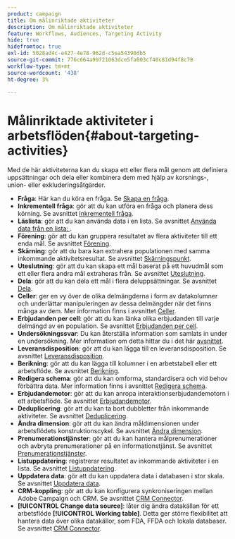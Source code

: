 ```yaml
---
product: campaign
title: Om målinriktade aktiviteter
description: Om målinriktade aktiviteter
feature: Workflows, Audiences, Targeting Activity
hide: true
hidefromtoc: true
exl-id: 5028ad4c-e427-4e78-962d-c5ea54390db5
source-git-commit: 776c664a99721063dce5fa003cf40c81d94f8c78
workflow-type: tm+mt
source-wordcount: '438'
ht-degree: 3%

---
```


# Målinriktade aktiviteter i arbetsflöden{#about-targeting-activities}



Med de här aktiviteterna kan du skapa ett eller flera mål genom att definiera uppsättningar och dela eller kombinera dem med hjälp av korsnings-, union- eller exkluderingsåtgärder.

* **Fråga**: Här kan du köra en fråga. Se [Skapa en fråga](query.md#creating-a-query).
* **Inkrementell fråga**: gör att du kan utföra en fråga och planera dess körning. Se avsnittet [Inkrementell fråga](incremental-query.md).
* **Läslista**: gör att du kan använda data i en lista. Se avsnittet [Använda data från en lista: &#x200B;](../../platform/using/import-export-workflows.md#using-data-from-a-list--read-list).
* **Förening**: gör att du kan gruppera resultatet av flera aktiviteter till ett enda mål. Se avsnittet [Förening](union.md).
* **Skärning**: gör att du bara kan extrahera populationen med samma inkommande aktivitetsresultat. Se avsnittet [Skärningspunkt](intersection.md).
* **Uteslutning**: gör att du kan skapa ett mål baserat på ett huvudmål som ett eller flera andra mål extraheras från. Se avsnittet [Uteslutning](exclusion.md).
* **Dela**: gör att du kan dela ett mål i flera deluppsättningar. Se avsnittet [Dela](split.md).
* **Celler**: ger en vy över de olika delmängderna i form av datakolumner och underlättar manipuleringen av dessa delmängder när det finns många av dem. Mer information finns i avsnittet [Celler](cells.md).
* **Erbjudanden per cell**: gör att du kan länka olika erbjudanden till varje delmängd av en population. Se avsnittet [Erbjudanden per cell](offers-by-cell.md).
* **Undersökningssvar**: Du kan återställa information som samlats in under en undersökning. Mer information om detta hittar du i det här [avsnittet](../../surveys/using/getting-started-with-surveys.md).
* **Leveransdisposition**: gör att du kan lägga till en leveransdisposition. Se avsnittet [Leveransdisposition](../../workflow/using/delivery-outline.md).
* **Berikning**: gör att du kan lägga till kolumner i en arbetstabell eller ett arbetsflöde. Se avsnittet [Berikning](../../workflow/using/enrichment.md).
* **Redigera schema**: gör att du kan omforma, standardisera och vid behov förbättra data. Mer information finns i avsnittet [Redigera schema](../../workflow/using/edit-schema.md).
* **Erbjudandemotor**: gör att du kan anropa interaktionserbjudandemotorn i ett arbetsflöde. Se avsnittet [Erbjudandemotor](../../workflow/using/offer-engine.md).
* **Deduplicering**: gör att du kan ta bort dubbletter från inkommande aktiviteter. Se avsnittet [Deduplicering](../../workflow/using/deduplication.md).
* **Ändra dimension**: gör att du kan ändra måldimensionen under arbetsflödets konstruktionscykel. Se avsnittet [Ändra dimension](../../workflow/using/change-dimension.md).
* **Prenumerationstjänster**: gör att du kan hantera målprenumerationer och avbryta prenumerationer på en informationstjänst. Se avsnittet [Prenumerationstjänster](../../workflow/using/subscription-services.md).
* **Listuppdatering**: registrerar resultatet av inkommande aktiviteter i en lista. Se avsnittet [Listuppdatering](../../workflow/using/list-update.md).
* **Uppdatera data**: gör att du kan uppdatera data i databasen i stor skala. Se avsnittet [Uppdatera data](../../workflow/using/update-data.md).
* **CRM-koppling**: gör att du kan konfigurera synkroniseringen mellan Adobe Campaign och CRM. Se avsnittet [CRM Connector](../../workflow/using/crm-connector.md).
* **[!UICONTROL Change data source]**: låter dig ändra datakällan för ett arbetsflöde **[!UICONTROL Working table]**. Detta ger större flexibilitet att hantera data över olika datakällor, som FDA, FFDA och lokala databaser. Se avsnittet [CRM Connector](../../workflow/using/change-data-source.md).
